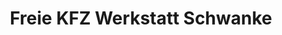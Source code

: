 ---
title: "Freie KFZ Werkstatt Schwanke"
url: /prenzlau/freie-kfz-werkstatt-schwanke/
shop: Autowerkstatt
---